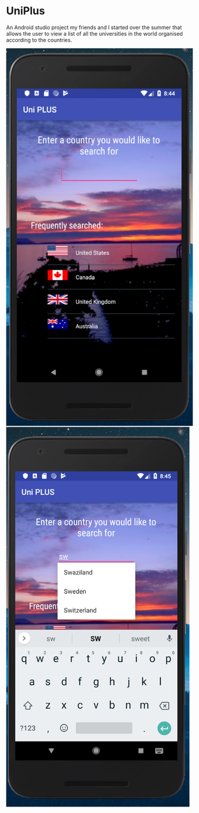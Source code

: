 # UniPlus
An Android studio project my friends and I started over the summer that allows the user to view a list of 
all the universities in the world organised according to the countries.

![](uniplussnaps/Capture.PNG)
![](uniplussnaps/Capture1.PNG)
